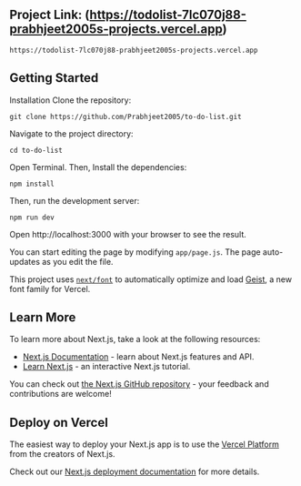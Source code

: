 ## Project Link: (https://todolist-7lc070j88-prabhjeet2005s-projects.vercel.app)

```
https://todolist-7lc070j88-prabhjeet2005s-projects.vercel.app
```





## Getting Started

Installation
Clone the repository:
```
git clone https://github.com/Prabhjeet2005/to-do-list.git
```
Navigate to the project directory:
```
cd to-do-list
```
Open Terminal. 
Then, Install the dependencies:
```
npm install
```
Then, run the development server:
```
npm run dev
```
Open http://localhost:3000 with your browser to see the result.

You can start editing the page by modifying `app/page.js`. The page auto-updates as you edit the file.

This project uses [`next/font`](https://nextjs.org/docs/app/building-your-application/optimizing/fonts) to automatically optimize and load [Geist](https://vercel.com/font), a new font family for Vercel.

## Learn More

To learn more about Next.js, take a look at the following resources:

- [Next.js Documentation](https://nextjs.org/docs) - learn about Next.js features and API.
- [Learn Next.js](https://nextjs.org/learn) - an interactive Next.js tutorial.

You can check out [the Next.js GitHub repository](https://github.com/vercel/next.js) - your feedback and contributions are welcome!

## Deploy on Vercel

The easiest way to deploy your Next.js app is to use the [Vercel Platform](https://vercel.com/new?utm_medium=default-template&filter=next.js&utm_source=create-next-app&utm_campaign=create-next-app-readme) from the creators of Next.js.

Check out our [Next.js deployment documentation](https://nextjs.org/docs/app/building-your-application/deploying) for more details.
